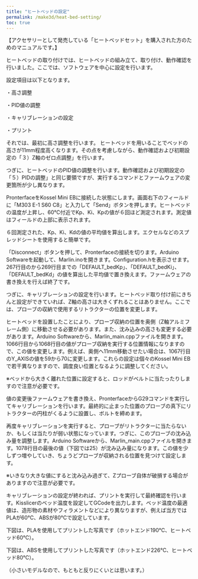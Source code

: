 ```yaml
---
title: "ヒートベッドの設定"
permalink: /make3d/heat-bed-setting/
toc: true
---
```

【アクセサリーとして発売している「ヒートベッドセット」を購入された方のためのマニュアルです。】

ヒートベッドの取り付けでは、ヒートベッドの組み立て、取り付け、動作確認を行いました。ここでは、ソフトウェアを中心に設定を行います。

設定項目は以下となります。

・高さ調整

・PID値の調整

・キャリブレーションの設定

・プリント

それでは、最初に高さ調整を行います。
ヒートベッドを用いることでベッドの高さが11mm程度高くなります。その点を考慮しながら、動作確認および初期設定の「３）Z軸のゼロ点調整」を行います。

つぎに、ヒートベッドのPID値の調整を行います。動作確認および初期設定の「５）PIDの調整」と同じ要領ですが、実行するコマンドとファームウェアの変更箇所が少し異なります。

PronterfaceをKossel Mini EBに接続した状態にします。画面右下のフィールドに「M303 E-1 S60 C8」と入力して「Send」ボタンを押します。ヒートベッドの温度が上昇し、60℃付近でKp、Ki、Kpの値が６回ほど測定されます。測定値はフィールドの上部に表示されます。

６回測定された、Kp、Ki、Kdの値の平均値を算出します。エクセルなどのスプレッドシートを使用すると簡単です。
 
「Disconnect」ボタンを押して、Pronterfaceの接続を切ります。Arduino Softwareを起動して、Marlin.inoを開きます。Configuration.hを表示させます。267行目のから269行目までの「DEFAULT_bedKp」、「DEFAULT_bedKi」、「DEFAULT_bedKd」の値を算出した平均値で置き換えます。ファームウェアの書き換えを行えば終了です。

つぎに、キャリブレーションの設定を行います。ヒートベッド取り付け前にきちんと設定ができていれば、Z軸の高さは大きくずれることはありません。ここでは、プローブの収納で使用するリトラクターの位置を変更します。

ヒートベッドを設置したことにより、プローブ収納の位置を奥側（Z軸アルミフレーム側）に移動させる必要があります。また、沈み込みの高さも変更する必要があります。Arduino Softwareから、Marlin_main.cppファイルを開きます。1066行目から1068行目の値がプローブ収納を実行する位置情報になりますので、この値を変更します。例えば、奥側へ11mm移動させたい場合は、1067行目のY_AXISの値を59から70に変更します。これらの設定は個々のKossel Mini EBで若干異なりますので、調度良い位置となるように調整してください。

※ベッドから大きく離れた位置に設定すると、ロッドがベルトに当たったりしますので注意が必要です。

値の変更後ファームウェアを書き換え、PronterfaceからG29コマンドを実行してキャリブレーションを行います。最終的に止まった位置のプローブの真下にリトラクターの円柱がくるように設置し、ボルトを締めます。

再度キャリブレーションを実行すると、プローブがリトラクターに当たらないか、もしくは当たりが弱い状態になっています。つぎに、このプローブの沈み込み量を調整します。Arduino Softwareから、Marlin_main.cppファイルを開きます。1078行目の最後の値（下図では25）が沈み込み量になります。この値を少しずつ増やしていき、ちょうどプローブが収納される位置を見つけて設定します。

※いきなり大きな値にすると沈み込み過ぎて、Zプローブ自体が破損する場合がありますので注意が必要です。

キャリブレーションの設定が終われば、プリントを実行して最終確認を行います。Kisslicerのベッド温度を設定してGCodeを出力します。ベッド温度の最適値は、造形物の素材やフィラメントなどにより異なりますが、例えば当方ではPLAが60℃、ABSが80℃で設定しています。

下図は、PLAを使用してプリントした写真です（ホットエンド190℃、ヒートベッド60℃）。

下図は、ABSを使用してプリントした写真です（ホットエンド226℃、ヒートベッド80℃）。

（小さいモデルなので、もともと反りにくいとは思います。）
